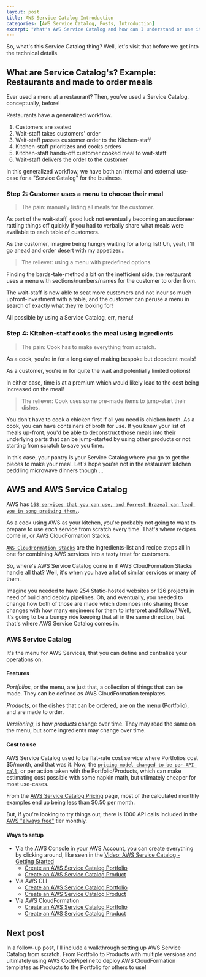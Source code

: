 ```yaml
---
layout: post
title: AWS Service Catalog Introduction
categories: [AWS Service Catalog, Posts, Introduction]
excerpt: "What's AWS Service Catalog and how can I understand or use it?"
---
```


So, what's this Service Catalog thing? Well, let's visit that before we get into the technical details.

## What are Service Catalog's? Example: Restaurants and made to order meals

Ever used a menu at a restaurant? Then, you've used a Service Catalog, conceptually, before!

Restaurants have a generalized workflow.

1. Customers are seated 
2. Wait-staff takes customers' order
3. Wait-staff passes customer order to the Kitchen-staff 
4. Kitchen-staff prioritizes and cooks orders 
5. Kitchen-staff hands-off customer cooked meal to wait-staff
6. Wait-staff delivers the order to the customer

In this generalized workflow, we have both an internal and external use-case for a "Service Catalog" for the business.

### Step 2: Customer uses a menu to choose their meal

> The pain: manually listing all meals for the customer.

As part of the wait-staff, good luck not eventually becoming an auctioneer rattling things off quickly if you had to verbally share what meals were available to each table of customers.

As the customer, imagine being hungry waiting for a long list! Uh, yeah, I'll go ahead and order desert with my appetizer...

> The reliever: using a menu with predefined options.

Finding the bards-tale-method a bit on the inefficient side, the restaurant uses a menu with sections/numbers/names for the customer to order from. 

The wait-staff is now able to seat more customers and not incur so much upfront-investment with a table, and the customer can peruse a menu in search of exactly what they're looking for!

All possible by using a Service Catalog, err, menu!

### Step 4: Kitchen-staff cooks the meal using ingredients

> The pain: Cook has to make everything from scratch.

As a cook, you're in for a long day of making bespoke but decadent meals! 

As a customer, you're in for quite the wait and potentially limited options!

In either case, time is at a premium which would likely lead to the cost being increased on the meal!

> The reliever: Cook uses some pre-made items to jump-start their dishes.

You don't have to cook a chicken first if all you need is chicken broth. As a cook, you can have containers of broth for use. If you knew your list of meals up-front, you'd be able to deconstruct those meals into their underlying parts that can be jump-started by using other products or not starting from scratch to save you time.  

In this case, your pantry is your Service Catalog where you go to get the pieces to make your meal. Let's hope you're not in the restaurant kitchen peddling microwave dinners though ...

## AWS and AWS Service Catalog

AWS has [`168 services that you can use, and Forrest Brazeal can lead you in song praising them.`](https://youtu.be/BtJAsvJOlhM). 

As a cook using AWS as your kitchen, you're probably not going to want to prepare to use *each* service from scratch every time. That's where recipes come in, or AWS CloudFormation Stacks.

[`AWS CloudFormation Stacks`](https://docs.aws.amazon.com/AWSCloudFormation/latest/UserGuide/Welcome.html) are the ingredients-list and recipe steps all in one for combining AWS services into a tasty treat for customers.

So, where's AWS Service Catalog come in if AWS CloudFormation Stacks handle all that? Well, it's when you have a lot of similar services or many of them.

Imagine you needed to have 254 Static-hosted websites or 126 projects in need of build and deploy pipelines. Oh, and eventually, you needed to change how both of those are made which dominoes into sharing those changes with how many engineers for them to interpret and follow? Well, it's going to be a bumpy ride keeping that all in the same direction, but that's where AWS Service Catalog comes in.

### AWS Service Catalog 

It's the menu for AWS Services, that you can define and centralize your operations on.

#### Features 

_Portfolios_, or the menu, are just that, a collection of things that can be made. They can be defined as AWS CloudFormation templates.

_Products_, or the dishes that can be ordered, are on the menu (Portfolio), and are made to order.

_Versioning_, is how _products_ change over time. They may read the same on the menu, but some ingredients may change over time.

#### Cost to use 

AWS Service Catalog used to be flat-rate cost service where Portfolios cost $5/month, and that was it. Now, the [`pricing model changed to be per-API call`](https://aws.amazon.com/servicecatalog/pricing/), or per action taken with the Portfolio/Products, which can make estimating cost possible with some napkin math, but utlimately cheaper for most use-cases.

From the [AWS Service Catalog Pricing](https://aws.amazon.com/servicecatalog/pricing/) page, most of the calculated monthly examples end up being less than $0.50 per month.

But, if you're looking to try things out, there is 1000 API calls included in the [AWS "always free"](https://aws.amazon.com/free/?all-free-tier.sort-by=item.additionalFields.SortRank&all-free-tier.sort-order=asc&awsf.Free%20Tier%20Types=tier%23always-free&awsf.Free%20Tier%20Categories=categories%23mgmttools&all-free-tier.q=service%2Bcatalog&all-free-tier.q_operator=AND) tier monthly.

#### Ways to setup

- Via the AWS Console in your AWS Account, you can create everything by clicking around, like seen in the [Video: AWS Service Catalog - Getting Started](https://www.youtube.com/watch?v=A9kKy6WhqVA) 
    - [Create an AWS Service Catalog Portfolio](https://docs.aws.amazon.com/servicecatalog/latest/adminguide/getstarted-portfolio.html)
    - [Create an AWS Service Catalog Product](https://docs.aws.amazon.com/servicecatalog/latest/adminguide/getstarted-product.html)
- Via AWS CLI
    - [Create an AWS Service Catalog Portfolio](https://docs.aws.amazon.com/cli/latest/reference/servicecatalog/create-portfolio.html)
    - [Create an AWS Service Catalog Product](https://docs.aws.amazon.com/cli/latest/reference/servicecatalog/create-product.html)
- Via AWS CloudFormation
    - [Create an AWS Service Catalog Portfolio](https://docs.aws.amazon.com/AWSCloudFormation/latest/UserGuide/aws-resource-servicecatalog-portfolio.html)
    - [Create an AWS Service Catalog Product](https://docs.aws.amazon.com/AWSCloudFormation/latest/UserGuide/aws-resource-servicecatalog-cloudformationproduct.html)


## Next post 

In a follow-up post, I'll include a walkthrough setting up AWS Service Catalog from scratch. From Portfolio to Products with multiple versions and ultimately using AWS CodePipeline to deploy AWS CloudFormation templates as Products to the Portfolio for others to use!
